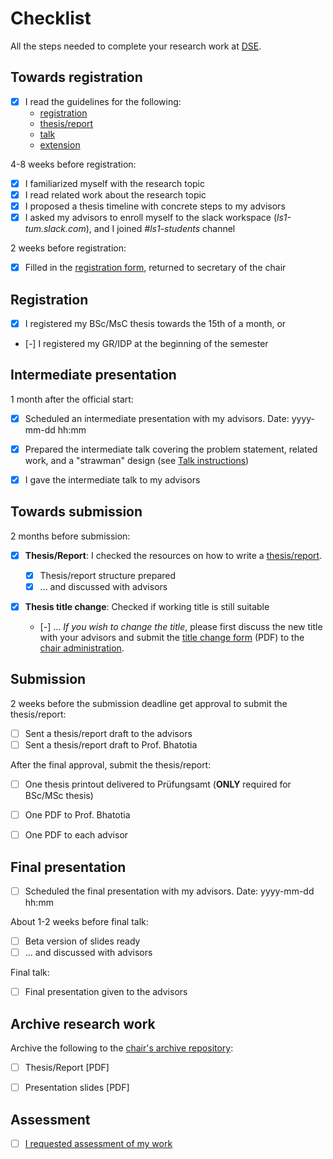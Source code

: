 # Checklist

All the steps needed to complete your research work at [DSE](https://dse.in.tum.de/).


## Towards registration

* [x] I read the guidelines for the following:
    - [registration](registration/README.md)
    - [thesis/report](thesis-report/README.md)
    - [talk](talk/README.md)
    - [extension](extension/README.md)
    
4-8 weeks before registration:
* [x] I familiarized myself with the research topic
* [x] I read related work about the research topic
* [x] I proposed a thesis timeline with concrete steps to my advisors
* [x] I asked my advisors to enroll myself to the slack workspace
      (*ls1-tum.slack.com*), and I joined *#ls1-students* channel

2 weeks before registration:
* [x] Filled in the [registration form](registration/README.md), returned to
      secretary of the chair


## Registration

* [x] I registered my BSc/MsC thesis towards the 15th of a month, or
* [-] I registered my GR/IDP at the beginning of the semester


## Intermediate presentation

1 month after the official start:
* [x] Scheduled an intermediate presentation with my advisors. Date: yyyy-mm-dd hh:mm
* [x] Prepared the intermediate talk covering the problem statement, related
      work, and a "strawman" design (see [Talk instructions](talk/README.md))
* [x] I gave the intermediate talk to my advisors


## Towards submission

2 months before submission:
* [x] **Thesis/Report**: I checked the resources on how to write a
      [thesis/report](thesis-report/README.md).
      
    * [x] Thesis/report structure prepared
    * [x] ... and discussed with advisors

* [x] **Thesis title change**: Checked if working title is still suitable

    * [-] ... *If you wish to change the title*, please first discuss the new title with your advisors and submit the [title change form](https://docs.google.com/document/d/1RAxqMniTsX0k2E8NAjYKRjaXo6CRoWmx-5-KDAyJ_DM/edit?usp=sharing) (PDF) to the [chair administration](https://dse.in.tum.de/contact/).


## Submission 

2 weeks before the submission deadline get approval to submit the
thesis/report:
* [ ] Sent a thesis/report draft to the advisors
* [ ] Sent a thesis/report draft to Prof. Bhatotia

After the final approval, submit the thesis/report:
* [ ] One thesis printout delivered to Prüfungsamt (**ONLY** required for
      BSc/MSc thesis)
* [ ] One PDF to Prof. Bhatotia
* [ ] One PDF to each advisor


## Final presentation

* [ ] Scheduled the final presentation with my advisors. Date: yyyy-mm-dd hh:mm

About 1-2 weeks before final talk:
* [ ] Beta version of slides ready
* [ ] ... and discussed with advisors

Final talk:
* [ ] Final presentation given to the advisors


## Archive research work

Archive the following to the [chair's archive repository](https://github.com/TUM-DSE/research-work-archive):
* [ ] Thesis/Report [PDF]
* [ ] Presentation slides [PDF]


## Assessment

* [ ] [I requested assessment of my work](README.md#Assessment)
